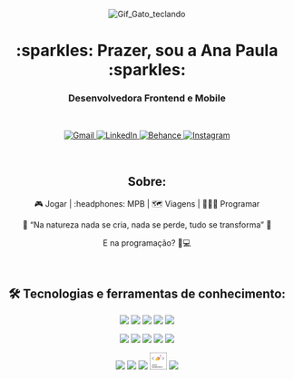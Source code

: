 <div align="center">
  
 <img src="https://user-images.githubusercontent.com/74029212/127240963-4921a6aa-a682-4868-9ce5-a9ca6936c8fc.gif" alt="Gif_Gato_teclando" /></a>

<h1> :sparkles: Prazer, sou a Ana Paula  :sparkles: </h1>

<h3> Desenvolvedora Frontend e Mobile </h3><br>

<p>
  <a target="_blank" href="mailto:ana.berigo17@gmail.com">
    <img alt="Gmail" src="https://img.shields.io/badge/Gmail-D14836?style=for-the-badge&logo=gmail&logoColor=white" />
  </a>
  <a target="_blank" href="https://www.linkedin.com/in/anaberigo/">
    <img alt="LinkedIn" src="https://img.shields.io/badge/LinkedIn-0077B5?style=for-the-badge&logo=linkedin&logoColor=white" />
  </a>
  <a target="_blank" href="https://www.behance.net/anaberigo">
    <img alt="Behance" src="https://img.shields.io/badge/-Behance-blue?style=for-the-badge&logo=behance&logoColor=white" />
  </a>
  <a target="_blank" href="https://www.instagram.com/ana_berigo/">
    <img alt="Instagram" src="https://img.shields.io/badge/Instagram-E4405F?style=for-the-badge&logo=instagram&logoColor=white" />
  </a>
</p><br>

<h2>Sobre:</h2>
<p>
  🎮 Jogar |  :headphones: MPB  |  🗺️ Viagens | 👩🏻‍💻 Programar
</p>
 🍃 “Na natureza nada se cria, nada se perde, tudo se transforma” 🌺
<p>
</p>
<p>
  E na programação? 🤔💻
</p><br>

<h2>🛠️ Tecnologias e ferramentas de conhecimento:</h2>
<p>
  <img height="30" src="https://img.shields.io/badge/HTML5-E34F26?style=for-the-badge&logo=html5&logoColor=white">
  <img heigth="30" src="https://img.shields.io/badge/CSS3-1572B6?style=for-the-badge&logo=css3&logoColor=white">
  <img heigth="30" src="https://img.shields.io/badge/JavaScript-323330?style=for-the-badge&logo=javascript&logoColor=F7DF1E">
  <img heigth="30" src="https://img.shields.io/badge/json-5E5C5C?style=for-the-badge&logo=json&logoColor=white">
  <img heigth="30" src="https://img.shields.io/badge/MySQL-00000F?style=for-the-badge&logo=mysql&logoColor=white">
</p>
<p>
  <img height="30" src="https://img.shields.io/badge/React_Native-20232A?style=for-the-badge&logo=react&logoColor=61DAFB">
  <img height="30" src="https://img.shields.io/badge/Flutter-02569B?style=for-the-badge&logo=flutter&logoColor=white">
  <img height="30" src="https://img.shields.io/badge/Node.js-339933?style=for-the-badge&logo=nodedotjs&logoColor=white">
  <img height="30" src="https://img.shields.io/badge/Yarn-2C8EBB?style=for-the-badge&logo=yarn&logoColor=white">
  <img height="30" src="https://img.shields.io/badge/Bootstrap-563D7C?style=for-the-badge&logo=bootstrap&logoColor=white">
</p>
<p>
  <img height="30" src="https://img.shields.io/badge/firebase-ffca28?style=for-the-badge&logo=firebase&logoColor=black">
  <img height="30" src="https://img.shields.io/badge/Git-F05032?style=for-the-badge&logo=git&logoColor=white">
  <img height="30" src="https://img.shields.io/badge/Visual_Studio_Code-0078D4?style=for-the-badge&logo=visual%20studio%20code&logoColor=white">
  <img height="30" src="https://raw.githubusercontent.com/github/explore/80688e429a7d4ef2fca1e82350fe8e3517d3494d/topics/styled-components/styled-components.png">
  <img height="30" src="https://img.shields.io/badge/Figma-F24E1E?style=for-the-badge&logo=figma&logoColor=white">
</p>



